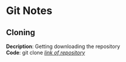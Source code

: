# Git Notes

## Cloning
**Decription**: Getting downloading the repository </br>
**Code**: git clone <ins>*link of repository*</ins>